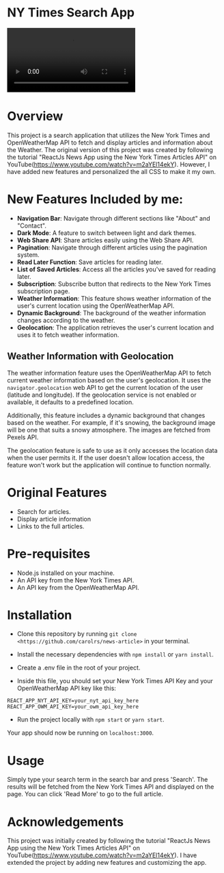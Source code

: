 # NY Times Search App

![Class System Design Drawing](docs/news-app.mov?raw=true "News")

# Overview
This project is a search application that utilizes the New York Times and OpenWeatherMap API to fetch and display articles and information about the Weather. The original version of this project was created by following the tutorial "ReactJs News App using the New York Times Articles API" on YouTube(https://www.youtube.com/watch?v=m2aYEl14ekY). However, I have added new features and personalized the all CSS to make it my own.

# New Features Included by me:

- **Navigation Bar**: Navigate through different sections like "About" and "Contact".
- **Dark Mode**: A feature to switch between light and dark themes.
- **Web Share API**: Share articles easily using the Web Share API.
- **Pagination**: Navigate through different articles using the pagination system.
- **Read Later Function**: Save articles for reading later.
- **List of Saved Articles**: Access all the articles you've saved for reading later.
- **Subscription**: Subscribe button that redirects to the New York Times subscription page.
- **Weather Information**: This feature shows weather information of the user's current location using the OpenWeatherMap API.
- **Dynamic Background**: The background of the weather information changes according to the weather.
- **Geolocation**: The application retrieves the user's current location and uses it to fetch weather information.

## Weather Information with Geolocation

The weather information feature uses the OpenWeatherMap API to fetch current weather information based on the user's geolocation. It uses the `navigator.geolocation` web API to get the current location of the user (latitude and longitude). If the geolocation service is not enabled or available, it defaults to a predefined location.

Additionally, this feature includes a dynamic background that changes based on the weather. For example, if it's snowing, the background image will be one that suits a snowy atmosphere. The images are fetched from Pexels API.

The geolocation feature is safe to use as it only accesses the location data when the user permits it. If the user doesn't allow location access, the feature won't work but the application will continue to function normally.

# Original Features 

* Search for articles.
* Display article information 
* Links to the full articles.

# Pre-requisites
* Node.js installed on your machine.
* An API key from the New York Times API.
* An API key from the OpenWeatherMap API.

# Installation
* Clone this repository by running `git clone <https://github.com/carolrs/news-article>` in your terminal.

* Install the necessary dependencies with `npm install` or `yarn install`.

* Create a .env file in the root of your project.

* Inside this file, you should set your New York Times API Key and your OpenWeatherMap API key like this:

```
REACT_APP_NYT_API_KEY=your_nyt_api_key_here
REACT_APP_OWM_API_KEY=your_owm_api_key_here
```

* Run the project locally with `npm start` or `yarn start`.

Your app should now be running on `localhost:3000`.

# Usage

Simply type your search term in the search bar and press 'Search'. The results will be fetched from the New York Times API and displayed on the page. You can click 'Read More' to go to the full article.

# Acknowledgements

This project was initially created by following the tutorial "ReactJs News App using the New York Times Articles API" on YouTube(https://www.youtube.com/watch?v=m2aYEl14ekY). I have extended the project by adding new features and customizing the app.

